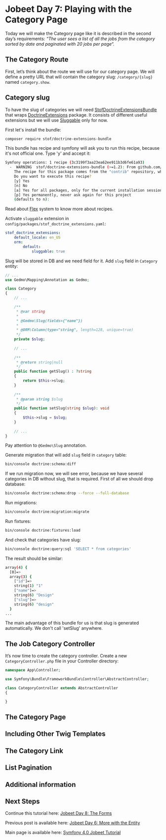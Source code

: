# Jobeet Day 7: Playing with the Category Page

Today we will make the Category page like it is described in the second day’s requirements:
*“The user sees a list of all the jobs from the category sorted by date and paginated with 20 jobs per page“.*

## The Category Route

First, let’s think about the route we will use for our category page.
We will define a pretty URL that will contain the category slug: `/category/{slug}` named `category.show`.

## Category slug

To have the slug of categories we will need [StofDoctrineExtensionsBundle][1] that wraps [DoctrineExtensions][1] package.
It consists of different useful extensions but we will use [Sluggable][2] only for now.

First let's install the bundle:
```bash
composer require stof/doctrine-extensions-bundle
```

This bundle has recipe and symfony will ask you to run this recipe, because it's not official one. Type 'y' and accept it:
```bash
Symfony operations: 1 recipe (3c3199f3aa23ea62ee911b3d6fe61a93)
  -  WARNING  stof/doctrine-extensions-bundle (>=1.2): From github.com/symfony/recipes-contrib:master
    The recipe for this package comes from the "contrib" repository, which is open to community contributions.
    Do you want to execute this recipe?
    [y] Yes
    [n] No
    [a] Yes for all packages, only for the current installation session
    [p] Yes permanently, never ask again for this project
    (defaults to n): 
```

Read about [Flex][4] system to know more about recipes.

Activate `sluggable` extension in `config/packages/stof_doctrine_extensions.yaml`:
```yaml
stof_doctrine_extensions:
    default_locale: en_US
    orm:
        default:
            sluggable: true
```

Slug will be stored in DB and we need field for it. Add `slug` field in `Category` entity:
```php
// ...
use Gedmo\Mapping\Annotation as Gedmo;

class Category
{
    // ...

    /**
     * @var string
     *
     * @Gedmo\Slug(fields={"name"})
     *
     * @ORM\Column(type="string", length=128, unique=true)
     */
    private $slug;
    
    // ...
    
    /**
     * @return string|null
     */
    public function getSlug() : ?string
    {
        return $this->slug;
    }
    
    /**
     * @param string $slug
     */
    public function setSlug(string $slug): void
    {
        $this->slug = $slug;
    }
    
    // ...
}
```

Pay attention to `@Gedmo\Slug` annotation.

Generate migration that will add `slug` field in `category` table:
```bash
bin/console doctrine:schema:diff
```

If we run migration now, we will see error, because we have several categories in DB without slug, that is required.
First of all we should drop database:
```bash
bin/console doctrine:schema:drop --force --full-database
```

Run migrations:
```bash
bin/console doctrine:migration:migrate
```

Run fixtures:
```bash
bin/console doctrine:fixtures:load
```

And check that categories have slug:
```bash
bin/console doctrine:query:sql 'SELECT * from categories'
```

The result should be similar:
```bash
array(4) {
  [0]=>
  array(3) {
    ["id"]=>
    string(1) "1"
    ["name"]=>
    string(6) "Design"
    ["slug"]=>
    string(6) "design"
  }
...
```

The main advantage of this bundle for us is that slug is generated automatically. We don't call 'setSlug' anywhere.

## The Job Category Controller

It’s now time to create the category controller. Create a new `CategoryController.php` file in your Controller directory:

```php
namespace App\Controller;

use Symfony\Bundle\FrameworkBundle\Controller\AbstractController;

class CategoryController extends AbstractController
{

}
```

## The Category Page

## Including Other Twig Templates

## The Category Link

## List Pagination

## Additional information

## Next Steps

Continue this tutorial here: [Jobeet Day 8: The Forms](/days/day-8.md)

Previous post is available here: [Jobeet Day 6: More with the Entity](/days/day-6.md)

Main page is available here: [Symfony 4.0 Jobeet Tutorial](/README.md)

[1]: https://symfony.com/doc/current/bundles/StofDoctrineExtensionsBundle/index.html
[2]: https://github.com/Atlantic18/DoctrineExtensions
[3]: https://github.com/Atlantic18/DoctrineExtensions/blob/v2.4.x/doc/sluggable.md#setup-and-autoloading
[4]: https://symfony.com/doc/4.0/setup/flex.html
